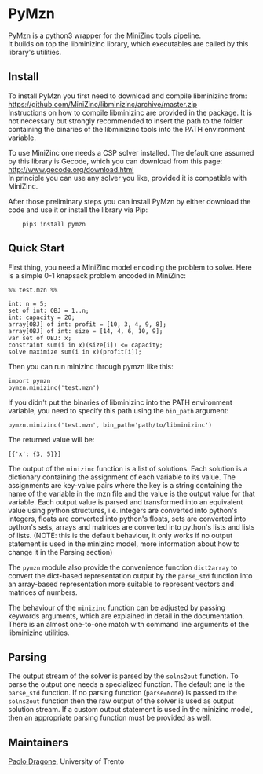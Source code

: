 PyMzn
=====

PyMzn is a python3 wrapper for the MiniZinc tools pipeline. <br/>
It builds on top the libminizinc library, which executables are called by this 
library's utilities.

Install
-------

To install PyMzn you first need to download and compile libminizinc from:
<br/>
https://github.com/MiniZinc/libminizinc/archive/master.zip
<br/>
Instructions on how to compile libminizinc are provided in the package.
It is not necessary but strongly recommended to insert the path to the folder 
containing the binaries of the libminizinc tools into the PATH environment 
variable.

To use MiniZinc one needs a CSP solver installed. The default one assumed by
this library is Gecode, which you can download from this page:
<br/>
http://www.gecode.org/download.html
<br/>
In principle you can use any solver you like, provided it is compatible 
with MiniZinc.

After those preliminary steps you can install PyMzn by either download the 
code and use it or install the library via Pip:
```
    pip3 install pymzn
```

Quick Start
-----------

First thing, you need a MiniZinc model encoding the problem to solve. Here 
is a simple 0-1 knapsack problem encoded in MiniZinc:
```
%% test.mzn %%

int: n = 5;
set of int: OBJ = 1..n;
int: capacity = 20;
array[OBJ] of int: profit = [10, 3, 4, 9, 8];
array[OBJ] of int: size = [14, 4, 6, 10, 9];
var set of OBJ: x;
constraint sum(i in x)(size[i]) <= capacity;
solve maximize sum(i in x)(profit[i]);
```

Then you can run minizinc through pymzn like this:
```
import pymzn
pymzn.minizinc('test.mzn')
```
If you didn't put the binaries of libminizinc into the PATH environment
variable, you need to specify this path using the `bin_path` argument:
```
pymzn.minizinc('test.mzn', bin_path='path/to/libminizinc')
```

The returned value will be:
```
[{'x': {3, 5}}]
```
The output of the `minizinc` function is a list of solutions. Each solution is
 a dictionary containing the assignment of each variable to its value.
The assignments are key-value pairs where the key is a string containing the
 name of the variable in the mzn file and the value is the output value for
 that variable. Each output value is parsed and transformed into an
 equivalent value using python structures, i.e. integers are converted into
 python's integers, floats are converted into python's floats, sets are
 converted into python's sets, arrays and matrices are converted into python's
 lists and lists of lists. (NOTE: this is the default behaviour, it only
 works if no output statement is used in the minizinc model, more
 information about how to change it in the Parsing section)

The `pymzn` module also provide the convenience function `dict2array` to
convert the dict-based representation output by the `parse_std` function
into an array-based representation more suitable to represent vectors
and matrices of numbers.

The behaviour of the `minizinc` function can be adjusted by passing keywords
 arguments, which are explained in detail in the documentation. There is an
 almost one-to-one match with command line arguments of the libminizinc
 utilities.

Parsing
-------
The output stream of the solver is parsed by the `solns2out` function. To
parse the output one needs a specialized function. The default one is the
`parse_std` function. If no parsing function (`parse=None`) is passed to the
`solns2out` function then the raw output of the solver is used as output
solution stream. If a custom output statement is used in the minizinc model,
 then an appropriate parsing function must be provided as well.

Maintainers
-----------

[Paolo Dragone](http://paolodragone.com), University of Trento
